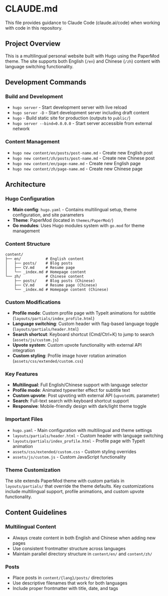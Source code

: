 # CLAUDE.md

This file provides guidance to Claude Code (claude.ai/code) when working with code in this repository.

## Project Overview

This is a multilingual personal website built with Hugo using the PaperMod theme. The site supports both English (`/en`) and Chinese (`/zh`) content with language switching functionality.

## Development Commands

### Build and Development
- `hugo server` - Start development server with live reload
- `hugo server -D` - Start development server including draft content
- `hugo` - Build static site for production (outputs to `public/`)
- `hugo server --bind=0.0.0.0` - Start server accessible from external network

### Content Management
- `hugo new content/en/posts/post-name.md` - Create new English post
- `hugo new content/zh/posts/post-name.md` - Create new Chinese post
- `hugo new content/en/page-name.md` - Create new English page
- `hugo new content/zh/page-name.md` - Create new Chinese page

## Architecture

### Hugo Configuration
- **Main config**: `hugo.yaml` - Contains multilingual setup, theme configuration, and site parameters
- **Theme**: PaperMod (located in `themes/PaperMod/`)
- **Go modules**: Uses Hugo modules system with `go.mod` for theme management

### Content Structure
```
content/
├── en/           # English content
│   ├── posts/    # Blog posts
│   ├── CV.md     # Resume page
│   └── _index.md # Homepage content
└── zh/           # Chinese content
    ├── posts/    # Blog posts (Chinese)
    ├── CV.md     # Resume page (Chinese)
    └── _index.md # Homepage content (Chinese)
```

### Custom Modifications
- **Profile mode**: Custom profile page with TypeIt animations for subtitle (`layouts/partials/index_profile.html`)
- **Language switching**: Custom header with flag-based language toggle (`layouts/partials/header.html`)
- **Search shortcut**: Keyboard shortcut (Cmd/Ctrl+K) to jump to search (`assets/js/custom.js`)
- **Upvote system**: Custom upvote functionality with external API integration
- **Custom styling**: Profile image hover rotation animation (`assets/css/extended/custom.css`)

### Key Features
- **Multilingual**: Full English/Chinese support with language selector
- **Profile mode**: Animated typewriter effect for subtitle text
- **Custom upvote**: Post upvoting with external API (`upvoteURL` parameter)
- **Search**: Full-text search with keyboard shortcut support
- **Responsive**: Mobile-friendly design with dark/light theme toggle

### Important Files
- `hugo.yaml` - Main configuration with multilingual and theme settings
- `layouts/partials/header.html` - Custom header with language switching
- `layouts/partials/index_profile.html` - Profile page with TypeIt animation
- `assets/css/extended/custom.css` - Custom styling overrides
- `assets/js/custom.js` - Custom JavaScript functionality

### Theme Customization
The site extends PaperMod theme with custom partials in `layouts/partials/` that override the theme defaults. Key customizations include multilingual support, profile animations, and custom upvote functionality.

## Content Guidelines

### Multilingual Content
- Always create content in both English and Chinese when adding new pages
- Use consistent frontmatter structure across languages
- Maintain parallel directory structure in `content/en/` and `content/zh/`

### Posts
- Place posts in `content/{lang}/posts/` directories
- Use descriptive filenames that work for both languages
- Include proper frontmatter with title, date, and tags